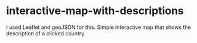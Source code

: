 # interactive-map-with-descriptions

I used Leaflet and geoJSON for this.
Simple interactive map that shows the description of a clicked country.
